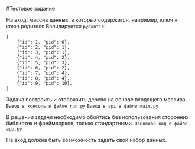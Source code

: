 #Тестовое задание

На вход: массив данных, в которых содержится, например, ключ + ключ родителя
Валидируется `pydantic`:

```
[
    {"id": 1, "pid": 0},
    {"id": 2, "pid": 1},
    {"id": 3, "pid": 1},
    {"id": 4, "pid": 2},
    {"id": 5, "pid": 3},
    {"id": 6, "pid": 2},
    {"id": 7, "pid": 4},
    {"id": 8, "pid": 4},
    {"id": 9, "pid": 10},
]
```

Задача построить и отобразить дерево на основе входящего массива.
`Вывод в консоль в файле run.py`
`Вывод в api в файле main.py`

В решении задачи необходимо обойтись без использования сторонних библиотек и фреймворков, только стандартными.
`Основной код в файле app.py`

На вход должна быть возможность задать свой набор данных.
